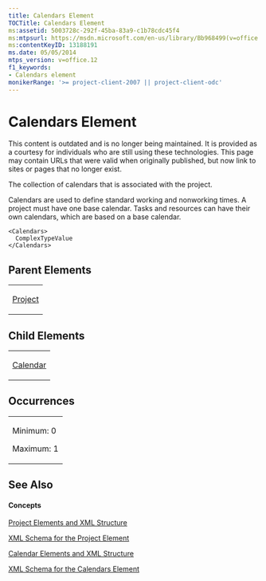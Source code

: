 ```yaml
---
title: Calendars Element
TOCTitle: Calendars Element
ms:assetid: 5003728c-292f-45ba-83a9-c1b78cdc45f4
ms:mtpsurl: https://msdn.microsoft.com/en-us/library/Bb968499(v=office.12)
ms:contentKeyID: 13188191
ms.date: 05/05/2014
mtps_version: v=office.12
f1_keywords:
- Calendars element
monikerRange: '>= project-client-2007 || project-client-odc'
---
```


# Calendars Element

This content is outdated and is no longer being maintained. It is provided as a courtesy for individuals who are still using these technologies. This page may contain URLs that were valid when originally published, but now link to sites or pages that no longer exist.

The collection of calendars that is associated with the project.

Calendars are used to define standard working and nonworking times. A project must have one base calendar. Tasks and resources can have their own calendars, which are based on a base calendar.

    <Calendars>
      ComplexTypeValue
    </Calendars>

## Parent Elements

<table>
<colgroup>
<col style="width: 100%" />
</colgroup>
<tbody>
<tr class="odd">
<td><p><a href="bb968701(v=office.12).md">Project</a></p></td>
</tr>
</tbody>
</table>

## Child Elements

<table>
<colgroup>
<col style="width: 100%" />
</colgroup>
<tbody>
<tr class="odd">
<td><p><a href="bb968481(v=office.12).md">Calendar</a></p></td>
</tr>
</tbody>
</table>

## Occurrences

<table>
<colgroup>
<col style="width: 100%" />
</colgroup>
<tbody>
<tr class="odd">
<td><p>Minimum: 0</p>
<p>Maximum: 1</p></td>
</tr>
</tbody>
</table>

## See Also

#### Concepts

[Project Elements and XML Structure](bb968439\(v=office.12\).md)

[XML Schema for the Project Element](bb968695\(v=office.12\).md)

[Calendar Elements and XML Structure](bb968563\(v=office.12\).md)

[XML Schema for the Calendars Element](bb968557\(v=office.12\).md)


